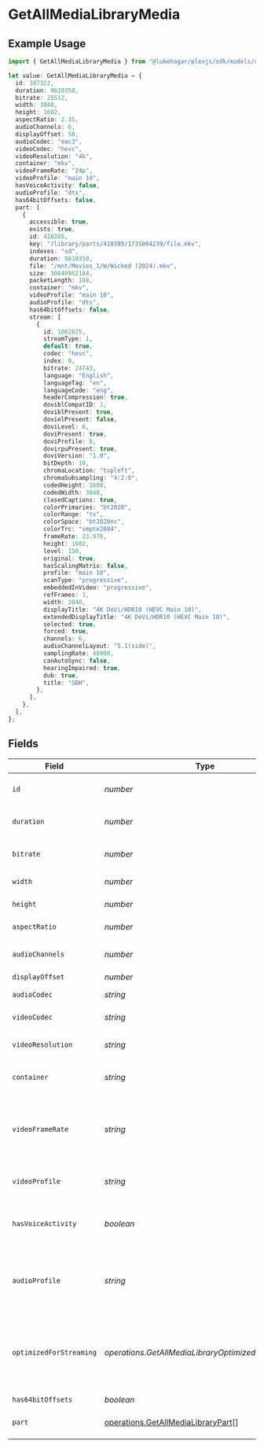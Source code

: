 # GetAllMediaLibraryMedia

## Example Usage

```typescript
import { GetAllMediaLibraryMedia } from "@lukehagar/plexjs/sdk/models/operations";

let value: GetAllMediaLibraryMedia = {
  id: 387322,
  duration: 9610350,
  bitrate: 25512,
  width: 3840,
  height: 1602,
  aspectRatio: 2.35,
  audioChannels: 6,
  displayOffset: 50,
  audioCodec: "eac3",
  videoCodec: "hevc",
  videoResolution: "4k",
  container: "mkv",
  videoFrameRate: "24p",
  videoProfile: "main 10",
  hasVoiceActivity: false,
  audioProfile: "dts",
  has64bitOffsets: false,
  part: [
    {
      accessible: true,
      exists: true,
      id: 418385,
      key: "/library/parts/418385/1735864239/file.mkv",
      indexes: "sd",
      duration: 9610350,
      file: "/mnt/Movies_1/W/Wicked (2024).mkv",
      size: 30649952104,
      packetLength: 188,
      container: "mkv",
      videoProfile: "main 10",
      audioProfile: "dts",
      has64bitOffsets: false,
      stream: [
        {
          id: 1002625,
          streamType: 1,
          default: true,
          codec: "hevc",
          index: 0,
          bitrate: 24743,
          language: "English",
          languageTag: "en",
          languageCode: "eng",
          headerCompression: true,
          doviblCompatID: 1,
          doviblPresent: true,
          dovielPresent: false,
          doviLevel: 6,
          doviPresent: true,
          doviProfile: 8,
          dovirpuPresent: true,
          doviVersion: "1.0",
          bitDepth: 10,
          chromaLocation: "topleft",
          chromaSubsampling: "4:2:0",
          codedHeight: 1608,
          codedWidth: 3840,
          closedCaptions: true,
          colorPrimaries: "bt2020",
          colorRange: "tv",
          colorSpace: "bt2020nc",
          colorTrc: "smpte2084",
          frameRate: 23.976,
          height: 1602,
          level: 150,
          original: true,
          hasScalingMatrix: false,
          profile: "main 10",
          scanType: "progressive",
          embeddedInVideo: "progressive",
          refFrames: 1,
          width: 3840,
          displayTitle: "4K DoVi/HDR10 (HEVC Main 10)",
          extendedDisplayTitle: "4K DoVi/HDR10 (HEVC Main 10)",
          selected: true,
          forced: true,
          channels: 6,
          audioChannelLayout: "5.1(side)",
          samplingRate: 48000,
          canAutoSync: false,
          hearingImpaired: true,
          dub: true,
          title: "SDH",
        },
      ],
    },
  ],
};
```

## Fields

| Field                                                                                           | Type                                                                                            | Required                                                                                        | Description                                                                                     | Example                                                                                         |
| ----------------------------------------------------------------------------------------------- | ----------------------------------------------------------------------------------------------- | ----------------------------------------------------------------------------------------------- | ----------------------------------------------------------------------------------------------- | ----------------------------------------------------------------------------------------------- |
| `id`                                                                                            | *number*                                                                                        | :heavy_check_mark:                                                                              | Unique media identifier.                                                                        | 387322                                                                                          |
| `duration`                                                                                      | *number*                                                                                        | :heavy_minus_sign:                                                                              | Duration of the media in milliseconds.                                                          | 9610350                                                                                         |
| `bitrate`                                                                                       | *number*                                                                                        | :heavy_minus_sign:                                                                              | Bitrate in bits per second.                                                                     | 25512                                                                                           |
| `width`                                                                                         | *number*                                                                                        | :heavy_minus_sign:                                                                              | Video width in pixels.                                                                          | 3840                                                                                            |
| `height`                                                                                        | *number*                                                                                        | :heavy_minus_sign:                                                                              | Video height in pixels.                                                                         | 1602                                                                                            |
| `aspectRatio`                                                                                   | *number*                                                                                        | :heavy_minus_sign:                                                                              | Aspect ratio of the video.                                                                      | 2.35                                                                                            |
| `audioChannels`                                                                                 | *number*                                                                                        | :heavy_minus_sign:                                                                              | Number of audio channels.                                                                       | 6                                                                                               |
| `displayOffset`                                                                                 | *number*                                                                                        | :heavy_minus_sign:                                                                              | N/A                                                                                             | 50                                                                                              |
| `audioCodec`                                                                                    | *string*                                                                                        | :heavy_minus_sign:                                                                              | Audio codec used.                                                                               | eac3                                                                                            |
| `videoCodec`                                                                                    | *string*                                                                                        | :heavy_minus_sign:                                                                              | Video codec used.                                                                               | hevc                                                                                            |
| `videoResolution`                                                                               | *string*                                                                                        | :heavy_minus_sign:                                                                              | Video resolution (e.g., 4k).                                                                    | 4k                                                                                              |
| `container`                                                                                     | *string*                                                                                        | :heavy_minus_sign:                                                                              | File container type.                                                                            | mkv                                                                                             |
| `videoFrameRate`                                                                                | *string*                                                                                        | :heavy_minus_sign:                                                                              | Frame rate of the video. Values found include NTSC, PAL, 24p<br/>                               | 24p                                                                                             |
| `videoProfile`                                                                                  | *string*                                                                                        | :heavy_minus_sign:                                                                              | Video profile (e.g., main 10).                                                                  | main 10                                                                                         |
| `hasVoiceActivity`                                                                              | *boolean*                                                                                       | :heavy_minus_sign:                                                                              | Indicates whether voice activity is detected.                                                   | false                                                                                           |
| `audioProfile`                                                                                  | *string*                                                                                        | :heavy_minus_sign:                                                                              | The audio profile used for the media (e.g., DTS, Dolby Digital, etc.).                          | dts                                                                                             |
| `optimizedForStreaming`                                                                         | *operations.GetAllMediaLibraryOptimizedForStreaming*                                            | :heavy_minus_sign:                                                                              | Has this media been optimized for streaming. NOTE: This can be 0, 1, false or true              |                                                                                                 |
| `has64bitOffsets`                                                                               | *boolean*                                                                                       | :heavy_minus_sign:                                                                              | N/A                                                                                             | false                                                                                           |
| `part`                                                                                          | [operations.GetAllMediaLibraryPart](../../../sdk/models/operations/getallmedialibrarypart.md)[] | :heavy_minus_sign:                                                                              | An array of parts for this media item.                                                          |                                                                                                 |